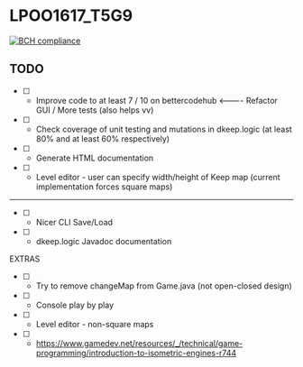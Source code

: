 # LPOO1617_T5G9
[![BCH compliance](https://bettercodehub.com/edge/badge/davidreis97/LPOO1617_T5G9?token=4c896aa8e6f8e7d1f536652d1daba905df0a5acc)](https://bettercodehub.com/)

## TODO
* [ ] - Improve code to at least 7 / 10 on bettercodehub <---- Refactor GUI / More tests (also helps vv)
* [ ] - Check coverage of unit testing and mutations in dkeep.logic (at least 80% and at least 60% respectively)
* [ ] - Generate HTML documentation
* [ ] - Level editor - user can specify width/height of Keep map (current implementation forces square maps)
---------------------------------------------------------------------------------------------------------------
* [ ] - Nicer CLI Save/Load
* [ ] - dkeep.logic Javadoc documentation

EXTRAS
* [ ] - Try to remove changeMap from Game.java (not open-closed design)
* [ ] - Console play by play
* [ ] - Level editor - non-square maps
* [ ] - https://www.gamedev.net/resources/_/technical/game-programming/introduction-to-isometric-engines-r744

